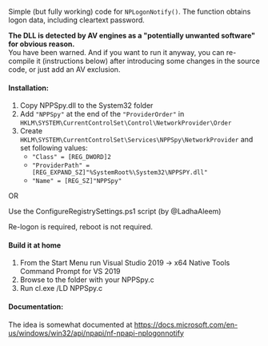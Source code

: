 Simple (but fully working) code for `NPLogonNotify()`. 
The function obtains logon data, including cleartext password.

**The DLL is detected by AV engines as a "potentially unwanted software" for obvious reason.**<br>
You have been warned. And if you want to run it anyway, you can re-compile it (instructions below) after introducing some changes in the source code, or just add an AV exclusion.

#### Installation:
1. Copy NPPSpy.dll to the System32 folder
1. Add `"NPPSpy"` at the end of the `"ProviderOrder"` in `HKLM\SYSTEM\CurrentControlSet\Control\NetworkProvider\Order`
1. Create `HKLM\SYSTEM\CurrentControlSet\Services\NPPSpy\NetworkProvider` and set following values:
   - `"Class" = [REG_DWORD]2`
   - `"ProviderPath" = [REG_EXPAND_SZ]"%SystemRoot%\System32\NPPSPY.dll"`
   - `"Name" = [REG_SZ]"NPPSpy"`

OR

Use the ConfigureRegistrySettings.ps1 script (by @LadhaAleem)

Re-logon is required, reboot is not required.

#### Build it at home
1. From the Start Menu run Visual Studio 2019 -> x64 Native Tools Command Prompt for VS 2019
1. Browse to the folder with your NPPSpy.c
1. Run cl.exe /LD NPPSpy.c

#### Documentation:
The idea is somewhat documented at https://docs.microsoft.com/en-us/windows/win32/api/npapi/nf-npapi-nplogonnotify
